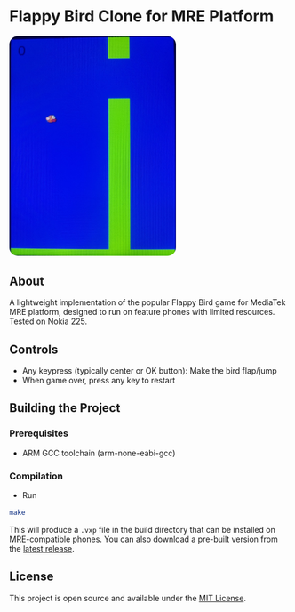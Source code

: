 # Flappy Bird Clone for MRE Platform

<img src="img/demo.jpg" alt="Flappy Bird Game" width="300" style="border-radius: 15px;">

## About

A lightweight implementation of the popular Flappy Bird game for MediaTek MRE platform, designed to run on feature phones with limited resources.
Tested on Nokia 225.

## Controls

- Any keypress (typically center or OK button): Make the bird flap/jump
- When game over, press any key to restart

## Building the Project

### Prerequisites

- ARM GCC toolchain (arm-none-eabi-gcc)

### Compilation

- Run
```bash
make
```

This will produce a `.vxp` file in the build directory that can be installed on MRE-compatible phones.
You can also download a pre-built version from the [latest release](https://github.com/ysdragon/flappybird.vxp/releases/latest).

## License
This project is open source and available under the [MIT License](LICENSE).